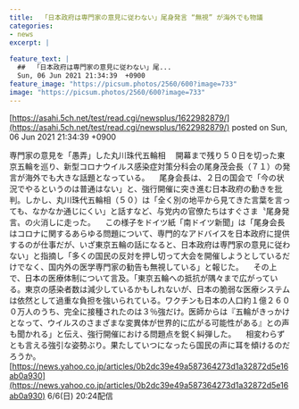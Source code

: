 ```yaml
---
title:  「日本政府は専門家の意見に従わない」尾身発言 “無視” が海外でも物議  
categories:
- news
excerpt: |
  
feature_text: |
  ##  「日本政府は専門家の意見に従わない」尾...
  Sun, 06 Jun 2021 21:34:39  +0900
feature_image: "https://picsum.photos/2560/600?image=733"
image: "https://picsum.photos/2560/600?image=733"
---
```


[https://asahi.5ch.net/test/read.cgi/newsplus/1622982879/](https://asahi.5ch.net/test/read.cgi/newsplus/1622982879/)
posted on Sun, 06 Jun 2021 21:34:39  +0900

<!--more-->

専門家の意見を「愚弄」した丸川珠代五輪相 　開幕まで残り５０日を切った東京五輪を巡り、新型コロナウイルス感染症対策分科会の尾身茂会長（７１）の発言が海外でも大きな話題となっている。 　尾身会長は、２日の国会で「今の状況でやるというのは普通はない」と、強行開催に突き進む日本政府の動きを批判。しかし、丸川珠代五輪相（５０）は「全く別の地平から見てきた言葉を言っても、なかなか通じにくい」と話すなど、与党内の官僚たちはすぐさま〝尾身発言〟の火消しに走った。 　この様子をドイツ紙「南ドイツ新聞」は「尾身会長はコロナに関するあらゆる問題について、専門的なアドバイスを日本政府に提供するのが仕事だが、いざ東京五輪の話になると、日本政府は専門家の意見に従わない」と指摘し「多くの国民の反対を押し切って大会を開催しようとしているだけでなく、国内外の医学専門家の勧告も無視している」と報じた。 　その上で、日本の医療体制について言及。「東京五輪への抵抗が隅々まで広がっている。東京の感染者数は減少しているかもしれないが、日本の脆弱な医療システムは依然として過重な負担を強いられている。ワクチンも日本の人口約１億２６００万人のうち、完全に接種されたのは３％強だけ。医師からは『五輪がきっかけとなって、ウイルスのさまざまな変異体が世界的に広がる可能性がある』との声も聞かれる」と伝え、強行開催における問題点を鋭く糾弾した。 　相変わらずとも言える強引な姿勢ぶり。果たしていつになったら国民の声に耳を傾けるのだろうか。 [https://news.yahoo.co.jp/articles/0b2dc39e49a587364273d1a32872d5e16ab0a930](https://news.yahoo.co.jp/articles/0b2dc39e49a587364273d1a32872d5e16ab0a930) 6/6(日) 20:24配信
